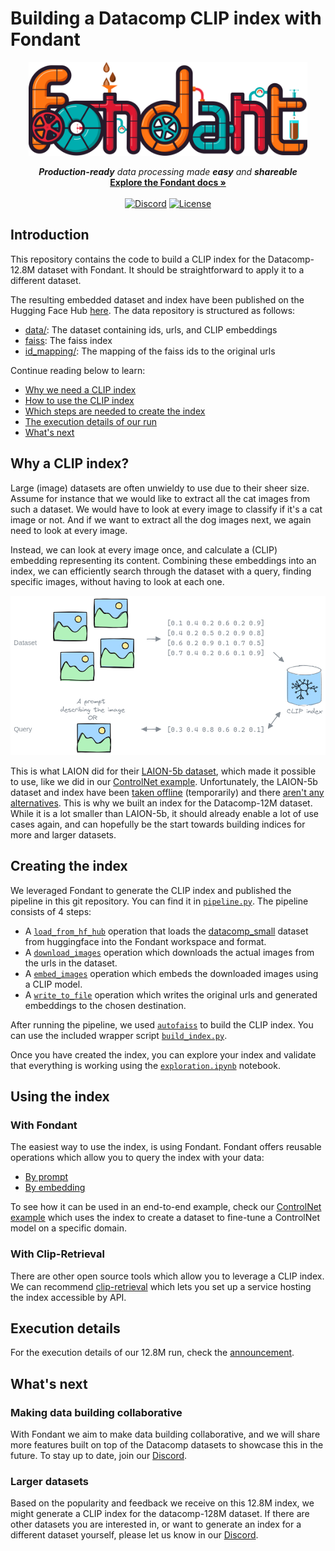 # Building a Datacomp CLIP index with Fondant

<p align="center">
    <a href="https://github.com/ml6team/fondant">
        <img src="https://raw.githubusercontent.com/ml6team/fondant/main/docs/art/fondant_banner.svg" height="150px"/>
    </a>
</p>

<p align="center">
    <i>
        <b>Production-ready</b> 
        data processing made 
        <b>easy</b> 
        and 
        <b>shareable</b>
    </i>
    <br>
    <a href="http://fondant.ai"><strong>Explore the Fondant docs »</strong></a>
    <br>
    <br>
    <a href="https://discord.gg/HnTdWhydGp"><img alt="Discord" src="https://dcbadge.vercel.app/api/server/HnTdWhydGp?style=flat-square"></a>
    <a href="https://fondant.readthedocs.io/en/latest/license/"><img alt="License" src="https://img.shields.io/github/license/ml6team/fondant?style=flat-square&color=brightgreen"></a>
</p>

## Introduction

This repository contains the code to build a CLIP index for the Datacomp-12.8M dataset with 
Fondant. It should be straightforward to apply it to a different dataset.

The resulting embedded dataset and index have been published on the Hugging Face Hub 
[here](https://huggingface.co/datasets/fondant-ai/datacomp-small-clip). The data repository is 
structured as follows:
- [data/](https://huggingface.co/datasets/fondant-ai/datacomp-small-clip/viewer): The dataset 
  containing ids, urls, and CLIP embeddings
- [faiss](https://huggingface.co/datasets/fondant-ai/datacomp-small-clip/blob/main/faiss): 
  The faiss index
- [id_mapping/](https://huggingface.co/datasets/fondant-ai/datacomp-small-clip/tree/main/id_mapping): 
  The mapping of the faiss ids to the original urls

Continue reading below to learn:
- [Why we need a CLIP index](#why-a-clip-index)
- [How to use the CLIP index](#using-the-index)
- [Which steps are needed to create the index](#creating-the-index)
- [The execution details of our run](#execution-details)
- [What's next](#whats-next)

## Why a CLIP index?

Large (image) datasets are often unwieldy to use due to their sheer size. Assume for instance
that we would like to extract all the cat images from such a dataset. We would have to look at
every image to classify if it's a cat image or not. And if we want to extract all the dog images
next, we again need to look at every image.

Instead, we can look at every image once, and calculate a (CLIP) embedding representing its
content. Combining these embeddings into an index, we can efficiently search through the dataset
with a query, finding specific images, without having to look at each one.


![CLIP index](docs/art/clip_index.png)

This is what LAION did for their [LAION-5b dataset](https://laion.ai/blog/laion-5b/), which made 
it possible to use, like we did in our 
[ControlNet example](https://github.com/ml6team/fondant-usecase-controlnet). 
Unfortunately, the LAION-5b dataset and index have been 
[taken offline](https://laion.ai/notes/laion-maintanence/) (temporarily) and there 
[aren't any alternatives](https://github.com/rom1504/clip-retrieval/issues/324). This is
why we built an index for the Datacomp-12M dataset. While it is a lot smaller than LAION-5b, it
should already enable a lot of use cases again, and can hopefully be the start towards building
indices for more and larger datasets.

## Creating the index

We leveraged Fondant to generate the CLIP index and published the pipeline in this git 
repository. You can find it in [`pipeline.py`](pipeline.py).
The pipeline consists of 4 steps:

- A [`load_from_hf_hub`](https://fondant.ai/en/stable/components/hub/#load_from_hf_hub#description) 
  operation that loads the 
  [datacomp_small](https://huggingface.co/datasets/mlfoundations/datacomp_small) dataset from 
  huggingface into the Fondant workspace and format.
- A [`download_images`](https://fondant.ai/en/stable/components/hub/#download_images#description)
  operation which downloads the actual images from the urls in the dataset.
- A [`embed_images`](https://fondant.ai/en/stable/components/hub/#embed_images#description) operation which embeds the downloaded images using a CLIP model.
- A [`write_to_file`](https://fondant.ai/en/stable/components/hub/#write_to_file#description) 
  operation which writes the original urls and generated embeddings to the chosen destination.

After running the pipeline, we used [`autofaiss`](https://github.com/criteo/autofaiss) to build the 
CLIP index. You can use the included wrapper script [`build_index.py`](build_index.py).

Once you have created the index, you can explore your index and validate that everything is 
working using the [`exploration.ipynb`](exploration.ipynb) notebook.

## Using the index

### With Fondant

The easiest way to use the index, is using Fondant. Fondant offers reusable operations which
allow you to query the index with your data:
- [By prompt](https://fondant.ai/en/latest/components/hub/#retrieve_from_faiss_by_prompt#description)
- [By embedding](https://fondant.ai/en/latest/components/hub/#retrieve_from_faiss_by_embedding#description)

To see how it can be used in an end-to-end example, check our 
[ControlNet example](https://github.com/ml6team/fondant-usecase-controlnet) which
uses the index to create a dataset to fine-tune a ControlNet model on a specific domain.

### With Clip-Retrieval

There are other open source tools which allow you to leverage a CLIP index. We can recommend
[clip-retrieval](https://github.com/rom1504/clip-retrieval) which lets you set up a service 
hosting the index accessible by API.

## Execution details

For the execution details of our 12.8M run, check the 
[announcement](https://fondant.ai/en/stable/blog/2024/03/05/building-a-datacomp-clip-index-with-fondant/).

## What's next

### Making data building collaborative

With Fondant we aim to make data building collaborative, and we will share more features built 
on top of the Datacomp datasets to showcase this in the future. To stay up to date, join our
[Discord](https://discord.gg/HnTdWhydGp).

### Larger datasets

Based on the popularity and feedback we receive on this 12.8M index, we might generate a CLIP
index for the datacomp-128M dataset. If there are other datasets you are interested in, or want 
to generate an index for a different dataset yourself, please let us know in our 
[Discord](https://discord.gg/HnTdWhydGp).

